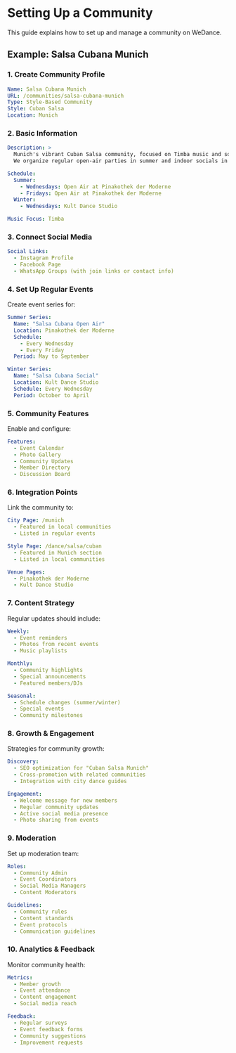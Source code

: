 # Setting Up a Community

This guide explains how to set up and manage a community on WeDance.

## Example: Salsa Cubana Munich

### 1. Create Community Profile

```yaml
Name: Salsa Cubana Munich
URL: /communities/salsa-cubana-munich
Type: Style-Based Community
Style: Cuban Salsa
Location: Munich
```

### 2. Basic Information

```yaml
Description: >
  Munich's vibrant Cuban Salsa community, focused on Timba music and social dancing.
  We organize regular open-air parties in summer and indoor socials in winter.

Schedule:
  Summer:
    - Wednesdays: Open Air at Pinakothek der Moderne
    - Fridays: Open Air at Pinakothek der Moderne
  Winter:
    - Wednesdays: Kult Dance Studio

Music Focus: Timba
```

### 3. Connect Social Media

```yaml
Social Links:
  - Instagram Profile
  - Facebook Page
  - WhatsApp Groups (with join links or contact info)
```

### 4. Set Up Regular Events

Create event series for:

```yaml
Summer Series:
  Name: "Salsa Cubana Open Air"
  Location: Pinakothek der Moderne
  Schedule:
    - Every Wednesday
    - Every Friday
  Period: May to September

Winter Series:
  Name: "Salsa Cubana Social"
  Location: Kult Dance Studio
  Schedule: Every Wednesday
  Period: October to April
```

### 5. Community Features

Enable and configure:

```yaml
Features:
  - Event Calendar
  - Photo Gallery
  - Community Updates
  - Member Directory
  - Discussion Board
```

### 6. Integration Points

Link the community to:

```yaml
City Page: /munich
  - Featured in local communities
  - Listed in regular events

Style Page: /dance/salsa/cuban
  - Featured in Munich section
  - Listed in local communities

Venue Pages:
  - Pinakothek der Moderne
  - Kult Dance Studio
```

### 7. Content Strategy

Regular updates should include:

```yaml
Weekly:
  - Event reminders
  - Photos from recent events
  - Music playlists

Monthly:
  - Community highlights
  - Special announcements
  - Featured members/DJs

Seasonal:
  - Schedule changes (summer/winter)
  - Special events
  - Community milestones
```

### 8. Growth & Engagement

Strategies for community growth:

```yaml
Discovery:
  - SEO optimization for "Cuban Salsa Munich"
  - Cross-promotion with related communities
  - Integration with city dance guides

Engagement:
  - Welcome message for new members
  - Regular community updates
  - Active social media presence
  - Photo sharing from events
```

### 9. Moderation

Set up moderation team:

```yaml
Roles:
  - Community Admin
  - Event Coordinators
  - Social Media Managers
  - Content Moderators

Guidelines:
  - Community rules
  - Content standards
  - Event protocols
  - Communication guidelines
```

### 10. Analytics & Feedback

Monitor community health:

```yaml
Metrics:
  - Member growth
  - Event attendance
  - Content engagement
  - Social media reach

Feedback:
  - Regular surveys
  - Event feedback forms
  - Community suggestions
  - Improvement requests
```
